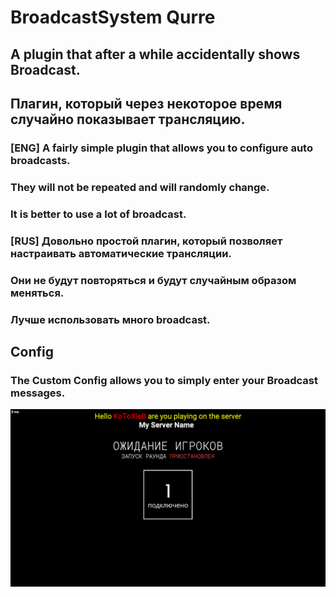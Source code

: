 # BroadcastSystem Qurre
## A plugin that after a while accidentally shows Broadcast.
## Плагин, который через некоторое время случайно показывает трансляцию.
### [ENG] A fairly simple plugin that allows you to configure auto broadcasts.
### They will not be repeated and will randomly change.
### It is better to use a lot of broadcast.

### [RUS] Довольно простой плагин, который позволяет настраивать автоматические трансляции.
### Они не будут повторяться и будут случайным образом меняться.
### Лучше использовать много broadcast.

## Config
### The Custom Config allows you to simply enter your Broadcast messages.
![](https://github.com/KoT0XleB/BroadcastSystem/blob/main/SCPSL_pbJnm9BJFT.png?raw=true)

